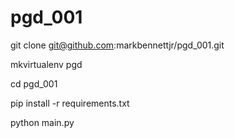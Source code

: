 # pgd_001
git clone git@github.com:markbennettjr/pgd_001.git

mkvirtualenv pgd

cd pgd_001

pip install -r requirements.txt

python main.py
